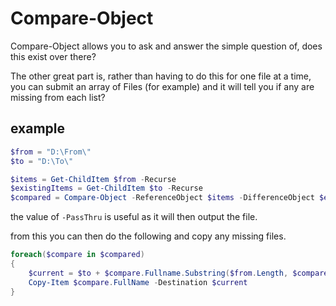 # Compare-Object  

Compare-Object allows you to ask and answer the simple question of, does this exist over there?

The other great part is, rather than having to do this for one file at a time, you can submit an array of Files (for example) and it will tell you if any are missing from each list?

## example  
````powershell
$from = "D:\From\"
$to = "D:\To\"

$items = Get-ChildItem $from -Recurse
$existingItems = Get-ChildItem $to -Recurse
$compared = Compare-Object -ReferenceObject $items -DifferenceObject $existingItems -PassThru | Where-Object {$_.SideIndicator -eq "<="}
````
the value of `-PassThru` is useful as it will then output the file.

from this you can then do the following and copy any missing files.

````powershell
foreach($compare in $compared)
{
    $current = $to + $compare.Fullname.Substring($from.Length, $compare.FullName.Length - $from.Length)
    Copy-Item $compare.FullName -Destination $current
}
````